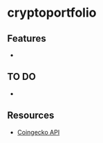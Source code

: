 # cryptoportfolio

## Features
- 

## TO DO
- 

## Resources
- [Coingecko API](https://www.coingecko.com/api/documentations/v3)
